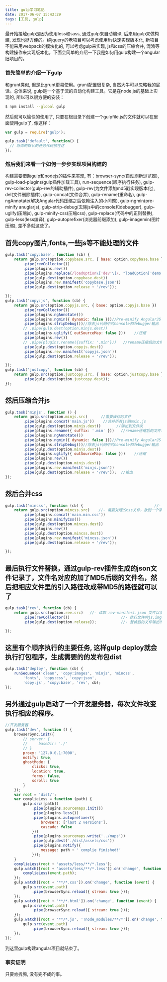 ```yaml
---
title: gulp学习笔记
date: 2017-06-07 15:43:29
tags: [工具, gulp]
---
```

最开始接触gulp是因为使用less和sass, 通过gulp来自动编译, 后来用gulp来做构建, 发现也挺方便的。纯jquery的老项目可以考虑使用fis快速实现版本化, 新项目不能采用webpack的模块化的, 可以考虑gulp来实现, js和css的压缩合并, 混淆等构建操作来实现版本化。下面会简单的介绍一下我是如何用gulp构建一个angular旧项目的。
<!-- more -->
### 首先简单的介绍一下gulp

和grunt类似, 但是比grunt更易使用。grunt配置很复杂, 当然大牛可以忽略我的屁话。总体来说, gulp是一个基于流的自动化构建工具。它是在node.js的基础上实现的, 所以可以很方便的安装：
```bash
$ npm install --global gulp
```
然后就可以愉快的使用了, 只要在根目录下创建一个gulpfile.js的文件就可以在里面使用gulp了, 像这样：
```js
var gulp = require('gulp');

gulp.task('default', function() {
  // 将你的默认的任务代码放在这
});
```
### 然后我们来看一个如何一步步实现项目构建的

构建需要借助gulp和nodejs的插件来实现, 有：browser-sync(自动刷新浏览器), gulp-load-plugins(gulp插件加载工具), run-sequence(顺序执行任务), gulp-rev-collector(gulp-rev的辅助插件), gulp-rev(为文件添加md5戳实现版本化), del(文件删除插件), gulp-concat(文件合并), gulp-rename(重命名), gulp-ngAnnotate(解决Angular代码压缩之后依赖注入的小问题), gulp-ngmin(pre-minify anuglarjs), gulp-strip-debug(去除js中的console和debugger), gulp-uglify(压缩js), gulp-minify-css(压缩css), gulp-replace(代码中的正则替换), gulp-less(less编译), gulp-autoprefixer(浏览器前缀添加), gulp-imagemin(图片压缩), 差不多就这些了。

## 首先copy图片,fonts,一些js等不能处理的文件

```js
gulp.task('copy:base', function (cb) {
    return gulp.src(option.copybase.src, { base: option.copybase.base })
        .pipe(revCollector())
        .pipe(plugins.rev())                                            //- 文件名加MD5后缀        
        .pipe(plugins.replace(/loadOption\['dev'\]/, "loadOption['demo']"))
        .pipe(gulp.dest(option.copybase.dest))                               //- 输出文件本地
        .pipe(plugins.rev.manifest('copybase.json'))                                   //- 生成一个rev-manifest.json
        .pipe(gulp.dest(option.release + '/rev'));                              //- 将 rev-manifest.json 保存到 rev 目录内

});
gulp.task('copy:js', function (cb) {
    return gulp.src(option.copyjs.src, { base: option.copyjs.base })
        .pipe(revCollector())
        .pipe(plugins.ngAnnotate())
        .pipe(plugins.ngmin({ dynamic: false }))//Pre-minify AngularJS apps with ngmin
        .pipe(plugins.stripDebug())//除去js代码中的console和debugger输出
        // .pipe(gulp.dest(option.minjs.dest))                               //- 输出文件本地
        .pipe(plugins.uglify({ outSourceMap: false }))    //压缩
        .pipe(plugins.rev())                                            //- 文件名加MD5后缀
        // .pipe(plugins.rename({suffix: '.min'}))   //rename压缩后的文件名
        .pipe(gulp.dest(option.copyjs.dest))                               //- 输出文件本地
        .pipe(plugins.rev.manifest('copyjs.json'))                                   //- 生成一个rev-manifest.json
        .pipe(gulp.dest(option.release + '/rev'));                              //- 将 rev-manifest.json 保存到 rev 目录内

});
gulp.task('justcopy', function (cb) {
    return gulp.src(option.justcopy.src, { base: option.justcopy.base })
        .pipe(gulp.dest(option.justcopy.dest));
});
```
## 然后压缩合并js

```js
gulp.task('minjs', function () {
    return gulp.src(option.minjs.src)      //需要操作的文件
        .pipe(plugins.concat('main.js'))    //合并所有js到main.js
        .pipe(gulp.dest(option.minjs.dest))       //输出到文件夹
        .pipe(plugins.rename({ suffix: '.min' }))   //rename压缩后的文件名
        .pipe(plugins.ngAnnotate())
        .pipe(plugins.ngmin({ dynamic: false }))//Pre-minify AngularJS apps with ngmin
        .pipe(plugins.stripDebug())//除去js代码中的console和debugger输出
        .pipe(gulp.dest(option.minjs.dest))                               //- 输出文件本地
        .pipe(plugins.uglify({ outSourceMap: false }))    //压缩
        .pipe(plugins.rev())
        .pipe(gulp.dest(option.minjs.dest))                               //- 输出文件本地
        .pipe(plugins.rev.manifest('minjs.json'))                                   //- 生成一个rev-manifest.json
        .pipe(gulp.dest(option.release + '/rev'));  //输出
});
```
## 然后合并css
```js
gulp.task('mincss', function (cb) {                                //- 创建一个名为 concat 的 task
    return gulp.src(option.mincss.src)    //- 需要处理的css文件，放到一个字符串数组里
        .pipe(plugins.concat('main.min.css'))                            //- 合并后的文件名
        .pipe(plugins.minifyCss())                                      //- 压缩处理成一行
        .pipe(gulp.dest(option.mincss.dest))                               //- 输出文件本地
        .pipe(plugins.rev())                                            //- 文件名加MD5后缀
        .pipe(gulp.dest(option.mincss.dest))                               //- 输出文件本地
        .pipe(plugins.rev.manifest('mincss.json'))                                   //- 生成一个rev-manifest.json
        .pipe(gulp.dest(option.release + '/rev'));                              //- 将 rev-manifest.json 保存到 rev 目录内

});
```
## 最后执行文件替换，通过gulp-rev插件生成的json文件记录了，文件名对应的加了MD5后缀的文件名，然后把相应文件里的引入路径改成带MD5的路径就可以了
```js
gulp.task('rev', function (cb) {
    return gulp.src(option.rev.src)   //- 读取 rev-manifest.json 文件以及需要进行css名替换的文件
        .pipe(revCollector())                       //- 执行文件内js,img,css名的替换
        .pipe(gulp.dest(option.release));           //- 替换后的文件输出的目录

});
```
## 这里有个顺序执行的主要任务, 这样gulp deploy就会执行打包程序，生成需要的的发布包dist
```js
gulp.task('deploy', function (cb) {
    runSequence('clean', 'copy:images', 'minjs', 'mincss',
        'fonts', 'copy:css', 'copy:json',
        'copy:js', 'copy:base', 'rev', cb);
});
```
## 另外通过gulp启动了一个开发服务器，每次文件改变执行相应的程序。
```js
//开发服务器
gulp.task('dev', function () {
    browserSync.init({
        // server: {
        //     baseDir: './'
        // }
        proxy: '127.0.0.1:7000',
        notify: true,
        ghostMode: {
            clicks: true,
            location: true,
            forms: false,
            scroll: true
        }
    });
    var root = 'dist/';
    var complieLess = function (path) {
        gulp.src([path])
            .pipe(plugins.sourcemaps.init())
            .pipe(plugins.less())
            .pipe(plugins.autoprefixer({
                browsers: ['last 2 versions'],
                cascade: false
            }))
            .pipe(plugins.sourcemaps.write('../maps'))
            .pipe(gulp.dest('./dist/assets/css'))
            .pipe(plugins.notify({
                message: path + ' complie finished!'
            }));
    }
    complieLess(root + 'assets/less/**/*.less');
    gulp.watch([root + 'assets/less/**/*.less']).on('change', function (event) {
        complieLess(event.path);
    });
    gulp.watch([root + '**/*.css']).on('change', function (event) {
        gulp.src(event.path)
            .pipe(browserSync.reload({ stream: true }));
    });
    gulp.watch([root + '**/*.html']).on('change', function (event) {
        gulp.src(event.path)
            .pipe(browserSync.reload({ stream: true }));
    });
    gulp.watch([root + '**/*.js', '!node_modules/**/*']).on('change', function (event) {
        gulp.src(event.path)
            .pipe(browserSync.reload({ stream: true }));
    });
});
```
到这里gulp构建angular项目就结束了。

### 事实证明

只要肯折腾, 没有完不成的事。